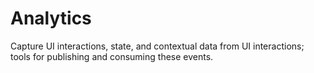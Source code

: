 # Analytics
Capture UI interactions, state, and contextual data from UI interactions; tools for publishing and consuming these events.
